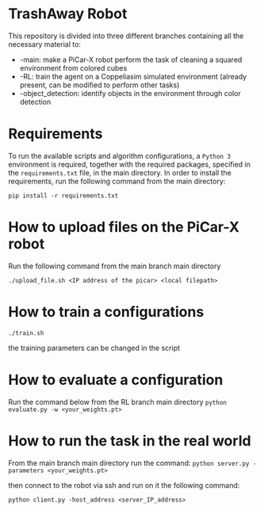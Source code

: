 # TrashAway Robot
This repository is divided into three different branches containing all the necessary material to:

<ul>
<li> -main:  make a PiCar-X robot perform the task of cleaning a squared environment from colored cubes </li>
<li> -RL: train the agent on a Coppeliasim simulated environment (already present, can be modified to perform other tasks) </li>
<li> -object_detection: identify objects in the environment through color detection </li>
</ul>

# Requirements
 To run the available scripts and algorithm configurations, a `Python 3` environment is required, together with the required packages, specified in the `requirements.txt` file, in the main directory. In order to install the requirements, run the following command from the main directory: 
 
 ```
 pip install -r requirements.txt
 ````

# How to upload files on the PiCar-X robot

Run the following command from the main branch main directory

```
./upload_file.sh <IP address of the picar> <local filepath>
``` 

# How to train a configurations
`./train.sh`

the training parameters can be changed in the script
# How to evaluate a configuration
Run the command below from the RL branch main directory
`python evaluate.py -w <your_weights.pt>`

# How to run the task in the real world
From the main branch main directory run the command:
`python server.py -parameters <your_weights.pt>`

then connect to the robot via ssh and run on it the following command:

`python client.py -host_address <server_IP_address>`

